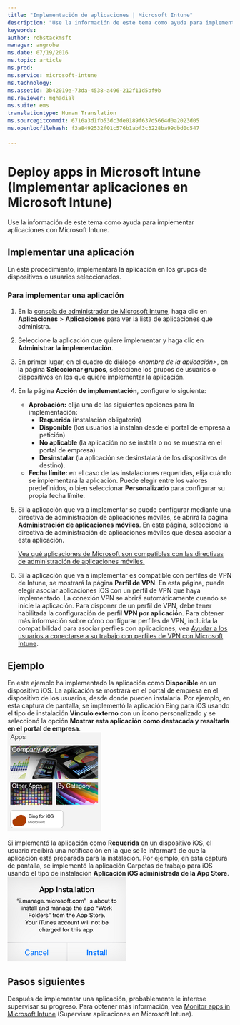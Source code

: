 ```yaml
---
title: "Implementación de aplicaciones | Microsoft Intune"
description: "Use la información de este tema como ayuda para implementar aplicaciones con Microsoft Intune."
keywords: 
author: robstackmsft
manager: angrobe
ms.date: 07/19/2016
ms.topic: article
ms.prod: 
ms.service: microsoft-intune
ms.technology: 
ms.assetid: 3b42019e-73da-4538-a496-212f11d5bf9b
ms.reviewer: mghadial
ms.suite: ems
translationtype: Human Translation
ms.sourcegitcommit: 6716a3d1fb53dc3de0189f637d5664d0a2023d05
ms.openlocfilehash: f3a8492532f01c576b1abf3c3228ba99dbd0d547

---
```

# Deploy apps in Microsoft Intune (Implementar aplicaciones en Microsoft Intune)

Use la información de este tema como ayuda para implementar aplicaciones con Microsoft Intune.


## Implementar una aplicación
En este procedimiento, implementará la aplicación en los grupos de dispositivos o usuarios seleccionados.

### Para implementar una aplicación

1. En la [consola de administrador de Microsoft Intune](https://manage.microsoft.com), haga clic en **Aplicaciones** &gt; **Aplicaciones** para ver la lista de aplicaciones que administra.

2.  Seleccione la aplicación que quiere implementar y haga clic en **Administrar la implementación**.

3.  En primer lugar, en el cuadro de diálogo *&lt;nombre de la aplicación&gt;*, en la página **Seleccionar grupos**, seleccione los grupos de usuarios o dispositivos en los que quiere implementar la aplicación.

4.  En la página **Acción de implementación**, configure lo siguiente:

    - **Aprobación:** elija una de las siguientes opciones para la implementación:
        - **Requerida** (instalación obligatoria)
        - **Disponible** (los usuarios la instalan desde el portal de empresa a petición)
        - **No aplicable** (la aplicación no se instala o no se muestra en el portal de empresa)
        - **Desinstalar** (la aplicación se desinstalará de los dispositivos de destino).
    - **Fecha límite:** en el caso de las instalaciones requeridas, elija cuándo se implementará la aplicación. Puede elegir entre los valores predefinidos, o bien seleccionar **Personalizado** para configurar su propia fecha límite.

5. Si la aplicación que va a implementar se puede configurar mediante una directiva de administración de aplicaciones móviles, se abrirá la página **Administración de aplicaciones móviles**. En esta página, seleccione la directiva de administración de aplicaciones móviles que desea asociar a esta aplicación.

    [Vea qué aplicaciones de Microsoft son compatibles con las directivas de administración de aplicaciones móviles.](https://www.microsoft.com/en-us/server-cloud/products/microsoft-intune/partners.aspx)

6. Si la aplicación que va a implementar es compatible con perfiles de VPN de Intune, se mostrará la página **Perfil de VPN**. En esta página, puede elegir asociar aplicaciones iOS con un perfil de VPN que haya implementado. La conexión VPN se abrirá automáticamente cuando se inicie la aplicación. Para disponer de un perfil de VPN, debe tener habilitada la configuración de perfil **VPN por aplicación**.
 Para obtener más información sobre cómo configurar perfiles de VPN, incluida la compatibilidad para asociar perfiles con aplicaciones, vea [Ayudar a los usuarios a conectarse a su trabajo con perfiles de VPN con Microsoft Intune](vpn-connections-in-microsoft-intune.md).

## Ejemplo

En este ejemplo ha implementado la aplicación como **Disponible** en un dispositivo iOS.
La aplicación se mostrará en el portal de empresa en el dispositivo de los usuarios, desde donde pueden instalarla. Por ejemplo, en esta captura de pantalla, se implementó la aplicación Bing para iOS usando el tipo de instalación **Vínculo externo** con un icono personalizado y se seleccionó la opción **Mostrar esta aplicación como destacada y resaltarla en el portal de empresa**.  
![Aplicación disponible para iOS](./media/available-install-on-iOS.png)

Si implementó la aplicación como **Requerida** en un dispositivo iOS, el usuario recibirá una notificación en la que se le informará de que la aplicación está preparada para la instalación. Por ejemplo, en esta captura de pantalla, se implementó la aplicación Carpetas de trabajo para iOS usando el tipo de instalación **Aplicación iOS administrada de la App Store**.  
![Aplicación requerida para Android](./media/iOS-Required-install.PNG)

## Pasos siguientes

Después de implementar una aplicación, probablemente le interese supervisar su progreso. Para obtener más información, vea [Monitor apps in Microsoft Intune](monitor-apps-in-microsoft-intune.md) (Supervisar aplicaciones en Microsoft Intune).



<!--HONumber=Jul16_HO4-->


